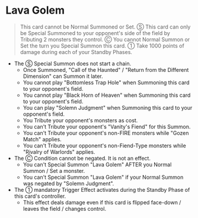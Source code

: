 # Lava Golem

> This card cannot be Normal Summoned or Set. Ⓢ This card can only be Special Summoned to your opponent's side of the field by Tributing 2 monsters they control. Ⓒ You cannot Normal Summon or Set the turn you Special Summon this card. ① Take 1000 points of damage during each of your Standby Phases.

*   The Ⓢ Special Summon does not start a chain.
    *   Once Summoned, "Call of the Haunted" / "Return from the Different Dimension" can Summon it later.
    *   You cannot play "Bottomless Trap Hole" when Summoning this card to your opponent's field.
    *   You cannot play "Black Horn of Heaven" when Summoning this card to your opponent's field.
    *   You can play "Solemn Judgment" when Summoning this card to your opponent's field.
    *   You Tribute your opponent's monsters as cost.
    *   You can't Tribute your opponent's "Vanity's Fiend" for this Summon.
    *   You can't Tribute your opponent's non-FIRE monsters while "Gozen Match" applies.
    *   You can't Tribute your opponent's non-Fiend-Type monsters while "Rivalry of Warlords" applies.
*   The Ⓒ Condition cannot be negated. It is not an effect.
    *   You can't Special Summon "Lava Golem" AFTER you Normal Summon / Set a monster.
    *   You can't Special Summon "Lava Golem" if your Normal Summon was negated by "Solemn Judgment".
*   The ① mandatory Trigger Effect activates during the Standby Phase of this card's controller.
    *   This effect deals damage even if this card is flipped face-down / leaves the field / changes control.
